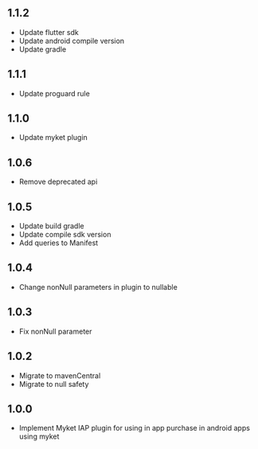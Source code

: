 ## 1.1.2

* Update flutter sdk
* Update android compile version
* Update gradle

## 1.1.1

* Update proguard rule

## 1.1.0

* Update myket plugin

## 1.0.6

* Remove deprecated api

## 1.0.5

* Update build gradle
* Update compile sdk version
* Add queries to Manifest

## 1.0.4

* Change nonNull parameters in plugin to nullable

## 1.0.3

* Fix nonNull parameter

## 1.0.2

* Migrate to mavenCentral
* Migrate to null safety

## 1.0.0

* Implement Myket IAP plugin for using in app purchase in android apps using myket
